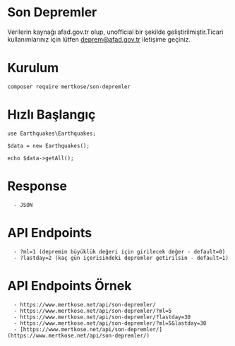 # Son Depremler
Verilerin kaynağı afad.gov.tr olup, unofficial bir şekilde geliştirilmiştir.Ticari kullanımlarınız için lütfen deprem@afad.gov.tr iletişime geçiniz.

# Kurulum
```
composer require mertkose/son-depremler 
```

# Hızlı Başlangıç
```
use Earthquakes\Earthquakes;

$data = new Earthquakes();

echo $data->getAll();
```

# Response
```
  - JSON
```
  

# API Endpoints
```
  - ?ml=1 (depremin büyüklük değeri için girilecek değer - default=0)
  - ?lastday=2 (kaç gün içerisindeki depremler getirilsin - default=1)
```

# API Endpoints Örnek
```
  - https://www.mertkose.net/api/son-depremler/
  - https://www.mertkose.net/api/son-depremler/?ml=5
  - https://www.mertkose.net/api/son-depremler/?lastday=30
  - https://www.mertkose.net/api/son-depremler/?ml=5&lastday=30
  - [https://www.mertkose.net/api/son-depremler/](https://www.mertkose.net/api/son-depremler/)
```
